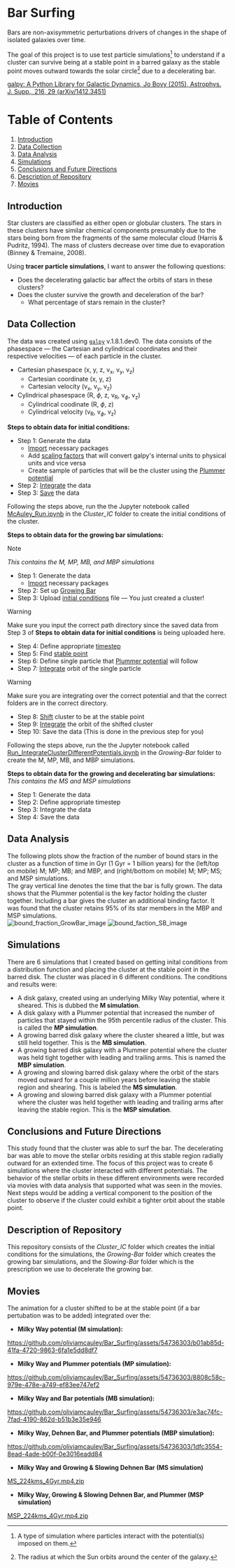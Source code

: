 # Bar Surfing
Bars are non-axisymmetric perturbations drivers of changes in the shape of isolated galaxies over time.

The goal of this project is to use test particle simulations[^1] to understand if a cluster can survive being at a stable point in a barred galaxy as the stable point moves outward towards the solar circle[^2] due to a decelerating bar.

[galpy: A Python Library for Galactic Dynamics, Jo Bovy (2015), Astrophys. J. Supp., 216, 29 (arXiv/1412.3451)](https://iopscience.iop.org/article/10.1088/0067-0049/216/2/29/pdf)

[^1]: A type of simulation where particles interact with the potential(s) imposed on them.
[^2]: The radius at which the Sun orbits around the center of the galaxy.

# Table of Contents
1. [Introduction](#Introduction)
2. [Data Collection](#Data-Collection)
3. [Data Analysis](#Data-Analysis)
4. [Simulations](#Simulations)
5. [Conclusions and Future Directions](#Conclusions-and-Future-Directions)
6. [Description of Repository](#Description-of-Repository)
7. [Movies](#Movies)

## Introduction
Star clusters are classified as either open or globular clusters. The stars in these clusters have similar chemical components presumably due to the stars being born from the fragments of the same molecular cloud (Harris & Pudritz, 1994). The mass of clusters decrease over time due to evaporation (Binney & Tremaine, 2008).

Using **tracer particle simulations**, I want to answer the following questions:
* Does the decelerating galactic bar affect the orbits of stars in these clusters?
* Does the cluster survive the growth and deceleration of the bar?
  *  What percentage of stars remain in the cluster?

## Data Collection
The data was created using <tt>[`galpy`](http://github.com/jobovy/galpy)</tt> v.1.8.1.dev0. The data consists of the phasespace &mdash; the Cartesian and cylindrical coordinates and their respective velocities &mdash; of each particle in the cluster.
* Cartesian phasespace (x, y, z, v<sub>x</sub>, v<sub>y</sub>, v<sub>z</sub>)
  * Cartesian coordinate (x, y, z)
  * Cartesian velocity (v<sub>x</sub>, v<sub>y</sub>, v<sub>z</sub>)
* Cylindrical phasespace (R, $\phi$, z, v<sub>R</sub>, v<sub>$\phi$</sub>, v<sub>z</sub>)
  * Cylindrical coodinate (R, $\phi$, z)
  * Cylindrical velocity (v<sub>R</sub>, v<sub>$\phi$</sub>, v<sub>z</sub>)

**Steps to obtain data for initial conditions:**
* Step 1: Generate the data
  * [Import](https://github.com/oliviamcauley/Bar_Surfing/blob/8029fd29a6e5ee13e61e3ac0c9f9f7e2848357f8/Cluster_IC/McAuley_Imports.ipynb) necessary packages
  * Add [scaling factors](https://github.com/oliviamcauley/Bar_Surfing/blob/8029fd29a6e5ee13e61e3ac0c9f9f7e2848357f8/Cluster_IC/McAuley_ScaleFactors.ipynb) that will convert galpy's internal units to physical units and vice versa
  * Create sample of particles that will be the cluster using the [Plummer potential](https://github.com/oliviamcauley/Bar_Surfing/blob/8029fd29a6e5ee13e61e3ac0c9f9f7e2848357f8/Cluster_IC/McAuley_PlummerPotential.ipynb)
* Step 2: [Integrate](https://github.com/oliviamcauley/Bar_Surfing/blob/8029fd29a6e5ee13e61e3ac0c9f9f7e2848357f8/Cluster_IC/McAuley_IntegrateIC.ipynb) the data
* Step 3: [Save](https://github.com/oliviamcauley/Bar_Surfing/blob/8029fd29a6e5ee13e61e3ac0c9f9f7e2848357f8/Cluster_IC/McAuley_SaveOrbitsIC.ipynb) the data

Following the steps above, run the the Jupyter notebook called [McAuley_Run.ipynb](https://github.com/oliviamcauley/Bar_Surfing/blob/45c5897bb3743ddbf32652d97a424be89b58d2a9/Cluster_IC/McAuley_Run_IC.ipynb) in the *Cluster_IC* folder to create the initial conditions of the cluster.

**Steps to obtain data for the growing bar simulations:** <br />
> [!NOTE]  
> *This contains the M, MP, MB, and MBP simulations*
* Step 1: Generate the data
  * [Import](https://github.com/oliviamcauley/Bar_Surfing/blob/e696f1c08b686e9fa6dde2825e7f9b9b7d8a8349/Growing-Bar/McAuley_Imports.ipynb) necessary packages
* Step 2: Set up [Growing Bar](https://github.com/oliviamcauley/Bar_Surfing/blob/e696f1c08b686e9fa6dde2825e7f9b9b7d8a8349/Growing-Bar/McAuley_DehnenBar.ipynb)
* Step 3: Upload [initial conditions](https://github.com/oliviamcauley/Bar_Surfing/blob/e696f1c08b686e9fa6dde2825e7f9b9b7d8a8349/Growing-Bar/ICs_File.ipynb) file &mdash; You just created a cluster!
> [!Warning]
> Make sure you input the correct path directory since the saved data from Step 3 of **Steps to obtain data for initial conditions** is being uploaded here.
* Step 4: Define appropriate [timestep](https://github.com/oliviamcauley/Bar_Surfing/blob/e696f1c08b686e9fa6dde2825e7f9b9b7d8a8349/Growing-Bar/Timescale_Calculator.ipynb)
* Step 5: Find [stable point](https://github.com/oliviamcauley/Bar_Surfing/blob/e696f1c08b686e9fa6dde2825e7f9b9b7d8a8349/Growing-Bar/FindL5.ipynb)
* Step 6: Define single particle that [Plummer potential](https://github.com/oliviamcauley/Bar_Surfing/blob/e696f1c08b686e9fa6dde2825e7f9b9b7d8a8349/Growing-Bar/MovePlummer.ipynb) will follow
* Step 7: [Integrate](https://github.com/oliviamcauley/Bar_Surfing/blob/e696f1c08b686e9fa6dde2825e7f9b9b7d8a8349/Growing-Bar/IntegrateSingleParticle.ipynb) orbit of the single particle
>[!Warning]
> Make sure you are integrating over the correct potential and that the correct folders are in the correct directory.
* Step 8: [Shift](https://github.com/oliviamcauley/Bar_Surfing/blob/e696f1c08b686e9fa6dde2825e7f9b9b7d8a8349/Growing-Bar/ShiftClusterOrbit.ipynb) cluster to be at the stable point
* Step 9: [Integrate](https://github.com/oliviamcauley/Bar_Surfing/blob/e696f1c08b686e9fa6dde2825e7f9b9b7d8a8349/Growing-Bar/IntegrateClusterOrbit.ipynb) the orbit of the shifted cluster
* Step 10: Save the data (This is done in the previous step for you)

Following the steps above, run the the Jupyter notebook called [Run_IntegrateClusterDifferentPotentials.ipynb](https://github.com/oliviamcauley/Bar_Surfing/blob/e696f1c08b686e9fa6dde2825e7f9b9b7d8a8349/Growing-Bar/Run_IntegrateClusterDifferentPotentials.ipynb) in the *Growing-Bar* folder to create the M, MP, MB, and MBP simulations.

**Steps to obtain data for the growing and decelerating bar simulations:** <br />
*This contains the MS and MSP simulations*
* Step 1: Generate the data
* Step 2: Define appropriate timestep
* Step 3: Integrate the data
* Step 4: Save the data

## Data Analysis
The following plots show the fraction of the number of bound stars in the cluster as a function of time in Gyr (1 Gyr = 1 billion years) for the (left/top on mobile) M; MP; MB; and MBP, and (right/bottom on mobile) M; MP; MS; and MSP simulations. <br /> The gray vertical line denotes the time that the bar is fully grown. 
The data shows that the Plummer potential is the key factor holding the cluster together. Including a bar gives the cluster an additional binding factor. It was found that the cluster retains 95% of its star members in the MBP and MSP simulations. <br />
![bound_fraction_GrowBar_image](https://github.com/user-attachments/assets/ea375403-d3fe-45f2-96fc-ee305c682940)
![bound_faction_SB_image](https://github.com/user-attachments/assets/3c153eb2-e4f6-461b-a49f-80feb94d89fc)


## Simulations
There are 6 simulations that I created based on getting inital conditions from a distribution function and placing the cluster at the stable point in the barred disk. The cluster was placed in 6 different conditions. The conditions and results were:
* A disk galaxy, created using an underlying Milky Way potential, where it sheared. This is dubbed the **M simulation**.
* A disk galaxy with a Plummer potential that increased the number of particles that stayed within the 95th percentile radius of the cluster. This is called the **MP simulation**.
* A growing barred disk galaxy where the cluster sheared a little, but was still held together. This is the **MB simulation**.
* A growing barred disk galaxy with a Plummer potential where the cluster was held tight together with leading and trailing arms. This is named the **MBP simulation**.
* A growing and slowing barred disk galaxy where the orbit of the stars moved outward for a couple million years before leaving the stable region and shearing. This is labeled the **MS simulation**.
* A growing and slowing barred disk galaxy with a Plummer potential where the cluster was held together with leading and trailing arms after leaving the stable region. This is the **MSP simulation**.

## Conclusions and Future Directions
This study found that the cluster was able to surf the bar. The decelerating bar was able to move the stellar orbits residing at this stable region radially outward for an extended time. The focus of this project was to create 6 simulations where the cluster interacted with different potentials. The behavior of the stellar orbits in these different environments were recorded via movies with data analysis that supported what was seen in the movies. Next steps would be adding a vertical component to the position of the cluster to observe if the cluster could exhibit a tighter orbit about the stable point. 

## Description of Repository
This repository consists of the *Cluster_IC* folder which creates the initial conditions for the simulations, the *Growing-Bar* folder which creates the growing bar simulations, and the *Slowing-Bar* folder which is the prescription we use to decelerate the growing bar.

## Movies
The animation for a cluster shifted to be at the stable point (if a bar pertubation was to be added) integrated over the:

* **Milky Way potential (M simulation):**

https://github.com/oliviamcauley/Bar_Surfing/assets/54736303/b01ab85d-41fa-4720-9863-6fa1e5dd8df7

* **Milky Way and Plummer potentials (MP simulation):**

https://github.com/oliviamcauley/Bar_Surfing/assets/54736303/8808c58c-979e-478e-a749-ef83ee747ef2

* **Milky Way and Bar potentials (MB simulation):**

https://github.com/oliviamcauley/Bar_Surfing/assets/54736303/e3ac74fc-7fad-4190-862d-b51b3e35e946

* **Milky Way, Dehnen Bar, and Plummer potentials (MBP simulation):**

https://github.com/oliviamcauley/Bar_Surfing/assets/54736303/1dfc3554-8ead-4ade-b00f-0e3016eadd84

* **Milky Way and Growing \& Slowing Dehnen Bar (MS simulation)**

[MS_224kms_4Gyr.mp4.zip](https://github.com/user-attachments/files/15992819/MS_224kms_4Gyr.mp4.zip)

* **Milky Way, Growing \& Slowing Dehnen Bar, and Plummer (MSP simulation)**

[MSP_224kms_4Gyr.mp4.zip](https://github.com/user-attachments/files/15979888/MSP_224kms_4Gyr.mp4.zip)

